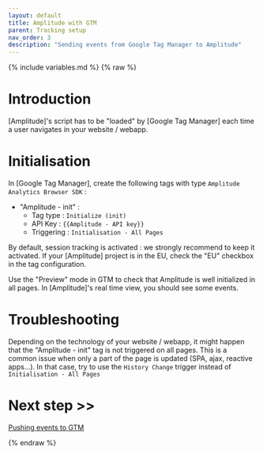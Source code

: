 ```yaml
---
layout: default
title: Amplitude with GTM
parent: Tracking setup
nav_order: 3
description: "Sending events from Google Tag Manager to Amplitude"
---
```

{% include variables.md %}
{% raw %}

# Introduction

[Amplitude]'s script has to be "loaded" by [Google Tag Manager] each time a user navigates in your website / webapp.

# Initialisation
In [Google Tag Manager], create the following tags with type ``Amplitude Analytics Browser SDK`` :
- "Amplitude - init" :
	* Tag type : ``Initialize (init)``
	* API Key : ``{{Amplitude - API key}}``
	* Triggering : ``Initialisation - All Pages``

By default, session tracking is activated : we strongly recommend to keep it activated.
If your [Amplitude] project is in the EU, check the "EU" checkbox in the tag configuration.

Use the "Preview" mode in GTM to check that Amplitude is well initialized in all pages. In [Amplitude]'s real time view, you should see some events. 

# Troubleshooting

Depending on the technology of your website / webapp, it might happen that the "Amplitude - init" tag is not triggered on all pages. This is a common issue when only a part of the page is updated (SPA, ajax, reactive apps...).
In that case, try to use the ``History Change`` trigger instead of ``Initialisation - All Pages``

# Next step >>

[Pushing events to GTM](/pages/GTM/Events)

{% endraw %}
